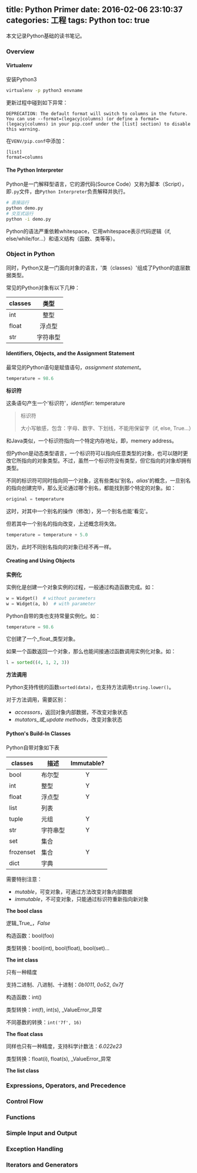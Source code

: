 title: Python Primer
date: 2016-02-06 23:10:37
categories: 工程
tags: Python
toc: true
---

本文记录Python基础的读书笔记。

### Overview

#### Virtualenv

安装Python3

``` bash
virtualenv -p python3 envname
```

更新过程中碰到如下异常：

```
DEPRECATION: The default format will switch to columns in the future. You can use --format=(legacy|columns) (or define a format=(legacy|columns) in your pip.conf under the [list] section) to disable this warning.
```

在`VENV/pip.conf`中添加：

```
[list]
format=columns
```


#### The Python Interpreter

Python是一门解释型语言，它的源代码(Source Code）又称为脚本（Script），即`.py`文件，由`Python Interpreter`负责解释并执行。

``` bash
# 直接运行
python demo.py
# 交互式运行
python -i demo.py
```

Python的语法严重依赖whitespace，它用whitespace表示代码逻辑（if, else/while/for...）和语义结构（函数、类等等）。

### Object in Python

同时，Python又是一门面向对象的语言，'类（classes）'组成了Python的底层数据类型。

常见的Python对象有以下几种：

| classes | 类型      |
| ------- |:--------:|
| int     | 整型      |
| float   | 浮点型    |
| str     | 字符串型  |

#### Identifiers, Objects, and the Assignment Statement

最常见的Python语句是赋值语句，_assignment statement_。

```python
temperature = 98.6
```

__标识符__

这条语句产生一个'标识符'，_identifier_: temperature

> 标识符
> 
> 大小写敏感，包含：字母、数字、下划线，不能用保留字（if, else, True...）

和Java类似，一个标识符指向一个特定内存地址，即，memery address。

但Python是动态类型语言，一个标识符可以指向任意类型的对象，也可以随时更改它所指向的对象类型。不过，虽然一个标识符没有类型，但它指向的对象却拥有类型。

不同的标识符可同时指向同一个对象，这有些类似'别名，_alias_'的概念，一旦别名的指向创建完毕，那么无论通过哪个别名，都能找到那个特定的对象。如：

```python
original = temperature
```

这时，对其中一个别名的操作（修改），另一个别名也能'看见'。

但若其中一个别名的指向改变，上述概念将失效。

```python
temperature = temperature + 5.0
```

因为，此时不同别名指向的对象已经不再一样。

#### Creating and Using Objects

__实例化__

实例化是创建一个对象实例的过程，一般通过构造函数完成。如：

```python
w = Widget()  # without parameters
w = Widget(a, b)  # with parameter
```

Python自带的类也支持常量实例化。如：

```python
temperature = 98.6
```

它创建了一个_float_类型对象。

如果一个函数返回一个对象，那么也能间接通过函数调用实例化对象。如：

```python
l = sorted((4, 1, 2, 3))
```

__方法调用__

Python支持传统的函数`sorted(data)`，也支持方法调用`string.lower()`。

对于方法调用，需要区别：

* _accessors_，返回对象内部数据，不改变对象状态
* _mutators_或_update methods_，改变对象状态

#### Python's Build-In Classes

Python自带对象如下表

| classes   | 描述     | Immutable? |
| --------- | ------- |:-----------:|
| bool      | 布尔型   | Y |
| int       | 整型     | Y |
| float     | 浮点型   | Y |
| list      | 列表     |   |
| tuple     | 元组     | Y |
| str       | 字符串型 | Y |
| set       | 集合    |   |
| frozenset | 集合    | Y |
| dict      | 字典    |   |

需要特别注意：

* _mutable_，可变对象，可通过方法改变对象内部数据
* _immutable_，不可变对象，只能通过标识符重新指向新对象

__The bool class__

逻辑_True_，_False_

构造函数：bool(foo)

类型转换：bool(int), bool(float), bool(set)...

__The int class__

只有一种精度

支持二进制、八进制、十进制：_0b1011_, _0o52_, _0x7f_

构造函数：int()

类型转换：int(f), int(s), _ValueError_异常

不同基数的转换：`int('7f', 16)`

__The float class__

同样也只有一种精度，支持科学计数法：_6.022e23_

类型转换：float(i), float(s), _ValueError_异常

__The list class__



### Expressions, Operators, and Precedence



### Control Flow

### Functions

### Simple Input and Output

### Exception Handling

### Iterators and Generators